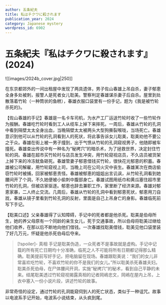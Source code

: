 ```yaml
---
author: 五条紀夫
title: 私はチクワに殺されます
publication_year: 2024
category: Japanese mystery
wordpress_id: 6902
---
```


# 五条紀夫『私はチクワに殺されます』(2024)

![[images/2024b_cover.jpg|250]]

在东京都郊外的一间出租屋中发现了两具遗体，男子佐山春雄上吊自杀，妻子郁恵全身多处被刺，报警人是死者女儿聡美。警察判定春雄谋杀妻子后自杀。屋里到处散落着竹轮（一种筒状的鱼糕），春雄衣服口袋里有一份手记，题为《我是被竹轮杀死的》。

【佐山春雄的手记】春雄是一名卡车司机，为水产工厂运送竹轮时收了一些竹轮作为报酬。春雄吃竹轮时看到工人从缆车上掉下来摔死。一周后，春雄从竹轮的孔洞中看到隔壁太太全身出血，当晚隔壁太太被两头大型狗撕裂喉咙，当场死亡。春雄意识到他可以从竹轮的孔洞看到人的死状，将此事告诉女儿聡美，聡美劝他不要公之于众。春雄在街上被一男子撞到，出于气愤从竹轮的孔洞窥视男子，他随即被车撞死。春雄查出传说中有一种名为“秘拷穴”的暗杀术，为了拯救世界，决定封住竹轮的洞。春雄在超市买竹轮时与店员发生冲突，用竹轮窥视店员，不久店员被货架上掉下来的冷冻鱿鱼砸死。春雄管妻子郁恵借钱买竹轮，很快花光郁恵的积蓄。春雄被公司解雇，用竹轮窥视上司，当晚上司在公司火灾中丧生。春雄某次在商店偷窃竹轮时被捕，回家被郁恵责怪。春雄被郁恵的姐姐出言讥讽，从竹轮孔洞看到她腰间开了个洞，不久她便被小偷刺中腹部身亡。春雄试图用纸巾和黄瓜塞住超市里竹轮的孔洞，但被店家驱逐。郁恵也辞去兼职工作，家里断了经济来源。春雄对郁恵家暴，二人终止交流。几周后，春雄从竹轮的孔洞中看到郁恵死状，郁恵用刀自戕，春雄从镜子里看到竹轮孔洞的反射，里面是自己上吊身亡的身影。春雄临死前写下手记。

【聡美口述】父亲春雄得了认知障碍，手记中的死者都是他杀死。聡美是伯母所生，她的养父母原有一个同龄的亲生女儿，死于交通事故，所以伯母将聡美过继给他们收养，在那以后不断地向他们借钱。一次春雄找聡美借钱，聡美见他口袋里装了好几万元，怀疑是他杀死伯母后夺来。

> [!spoiler]- 真相
> 手记是聡美伪造，一众死者不是事故就是虚构。手记中记载的所有死亡日期均十分准确，临死之人不可能将所有日期都记得那么精确。聡美提前写好手记，把电脑留在现场。春雄跟聡美说：“我们的女儿非常喜欢吃竹轮，不喜欢竹轮的你不是我们的女儿。”所以聡美杀死春雄夫妇。聡美杀死伯母，在尸体腰间开洞，实施“秘拷穴”的秘术，看到自己平静的未来。结尾聡美透过竹轮窥视揭露真相的记者岡嶋忠文，岡嶋在屋内上吊，上衣中塞入一份小说片段，讲述竹轮的故事。

非常奇怪的设定，通过竹轮的孔洞能窥伺到人的死亡状态，类似于一种诅咒。故事以电波系手记开始，电波系小说结束，从头疯到尾。